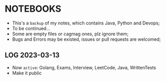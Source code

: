 # NOTEBOOKS

- This's a `backup` of my notes, which contains Java, Python and Devops;
- To be continued...
- Some are empty files or cagmag ones, plz ignore them;
- Bugs and Errors may be existed, issues or pull requests are welcomed;



## LOG 2023-03-13

- Now `active`: Golang, Exams, Interview, LeetCode, Java, WrittenTests
- Make it public